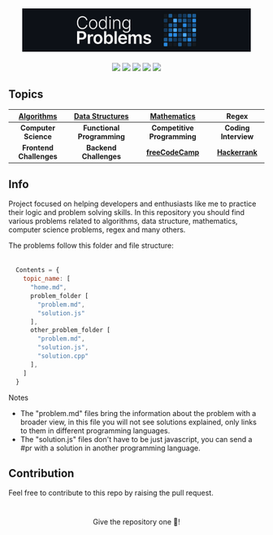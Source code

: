 <h2 align="center"><img width="450" src=".github/project-logo.png"></h2>

<div align="center">
    <p>
	    <a name="stars"><img src="https://img.shields.io/github/stars/wesleydamasceno/coding-problems?style=for-the-badge"></a>
	    <a name="languages"><img src="https://img.shields.io/github/languages/count/wesleydamasceno/coding-problems?style=for-the-badge"></a>
	    <a name="contributions"><img src="https://img.shields.io/github/contributors/wesleydamasceno/coding-problems?logoColor=green&style=for-the-badge"></a>
	    <a name="last commit"><img src="https://img.shields.io/github/last-commit/wesleydamasceno/coding-problems?style=for-the-badge"></a>
	    <a name="license"><img src="https://img.shields.io/github/license/wesleydamasceno/coding-problems?style=for-the-badge"></a>
    </p>
</div>

## Topics

<div align="center">

| [Algorithms](./contents/algorithms/home.md) | [Data Structures](./contents/data-structures/home.md)	| [Mathematics](./contents/mathematics/home.md) | Regex |
| :---:| :---: | :---:	| :---: |
| **Computer Science**	| **Functional Programming**	| **Competitive Programming** 	| **Coding Interview** |
| **Frontend Challenges** 	| **Backend Challenges** 	| **[freeCodeCamp](./contents/freeCodeCamp/home.md)**	| **[Hackerrank](./contents/hackerrank/home.md)** |

</div>

## Info
<p>Project focused on helping developers and enthusiasts like me to practice their logic and problem solving skills. In this repository you should find various problems related to algorithms, data structure, mathematics, computer science problems, regex and many others.</p>
<p>The problems follow this folder and file structure:</p>

```js

  Contents = {
    topic_name: [
      "home.md",
      problem_folder [
        "problem.md",
        "solution.js"
      ],
      other_problem_folder [
        "problem.md",
        "solution.js",
        "solution.cpp"
      ],
    ]
  }

```
<p>Notes</p>

- The "problem.md" files bring the information about the problem with a broader view, in this file you will not see solutions explained, only links to them in different programming languages.
- The "solution.js" files don't have to be just javascript, you can send a #pr with a solution in another programming language.

## Contribution

<p>Feel free to contribute to this repo by raising the pull request.</p>

# 

<p align="center">Give the repository one 🌟!<p>
